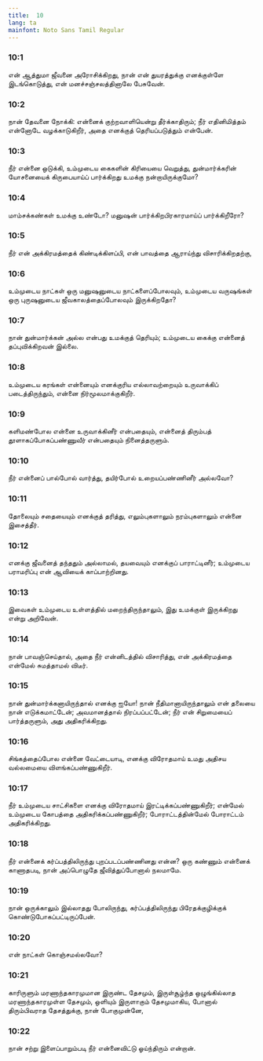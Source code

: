 ```yaml
---
title:  10
lang: ta
mainfont: Noto Sans Tamil Regular
---
```


###  10:1

என் ஆத்துமா ஜீவனை அரோசிக்கிறது, நான் என் துயரத்துக்கு எனக்குள்ளே இடங்கொடுத்து, என் மனச்சஞ்சலத்தினாலே பேசுவேன்.

###  10:2

நான் தேவனை நோக்கி: என்னைக் குற்றவாளியென்று தீர்க்காதிரும்; நீர் எதினிமித்தம் என்னோடே வழக்காடுகிறீர், அதை எனக்குத் தெரியப்படுத்தும் என்பேன்.

###  10:3

நீர் என்னை ஒடுக்கி, உம்முடைய கைகளின் கிரியையை வெறுத்து, துன்மார்க்கரின் யோசனையைக் கிருபையாய்ப் பார்க்கிறது உமக்கு நன்றாயிருக்குமோ?

###  10:4

மாம்சக்கண்கள் உமக்கு உண்டோ? மனுஷன் பார்க்கிறபிரகாரமாய்ப் பார்க்கிறீரோ?

###  10:5

நீர் என் அக்கிரமத்தைக் கிண்டிக்கிளப்பி, என் பாவத்தை ஆராய்ந்து விசாரிக்கிறதற்கு,

###  10:6

உம்முடைய நாட்கள் ஒரு மனுஷனுடைய நாட்களைப்போலவும், உம்முடைய வருஷங்கள் ஒரு புருஷனுடைய ஜீவகாலத்தைப்போலவும் இருக்கிறதோ?

###  10:7

நான் துன்மார்க்கன் அல்ல என்பது உமக்குத் தெரியும்; உம்முடைய கைக்கு என்னைத் தப்புவிக்கிறவன் இல்லை.

###  10:8

உம்முடைய கரங்கள் என்னையும் எனக்குரிய எல்லாவற்றையும் உருவாக்கிப் படைத்திருந்தும், என்னை நிர்மூலமாக்குகிறீர்.

###  10:9

களிமண்போல என்னை உருவாக்கினீர் என்பதையும், என்னைத் திரும்பத் தூளாகப்போகப்பண்ணுவீர் என்பதையும் நினைத்தருளும்.

###  10:10

நீர் என்னைப் பால்போல் வார்த்து, தயிர்போல் உறையப்பண்ணினீர் அல்லவோ?

###  10:11

தோலையும் சதையையும் எனக்குத் தரித்து, எலும்புகளாலும் நரம்புகளாலும் என்னை இசைத்தீர்.

###  10:12

எனக்கு ஜீவனைத் தந்ததும் அல்லாமல், தயவையும் எனக்குப் பாராட்டினீர்; உம்முடைய பராமரிப்பு என் ஆவியைக் காப்பாற்றினது.

###  10:13

இவைகள் உம்முடைய உள்ளத்தில் மறைந்திருந்தாலும், இது உமக்குள் இருக்கிறது என்று அறிவேன்.

###  10:14

நான் பாவஞ்செய்தால், அதை நீர் என்னிடத்தில் விசாரித்து, என் அக்கிரமத்தை என்மேல் சுமத்தாமல் விடீர்.

###  10:15

நான் துன்மார்க்கனாயிருந்தால் எனக்கு ஐயோ! நான் நீதிமானாயிருந்தாலும் என் தலையை நான் எடுக்கமாட்டேன்; அவமானத்தால் நிரப்பப்பட்டேன்; நீர் என் சிறுமையைப் பார்த்தருளும், அது அதிகரிக்கிறது.

###  10:16

சிங்கத்தைப்போல என்னை வேட்டையாடி, எனக்கு விரோதமாய் உமது அதிசய வல்லமையை விளங்கப்பண்ணுகிறீர்.

###  10:17

நீர் உம்முடைய சாட்சிகளை எனக்கு விரோதமாய் இரட்டிக்கப்பண்ணுகிறீர்; என்மேல் உம்முடைய கோபத்தை அதிகரிக்கப்பண்ணுகிறீர்; போராட்டத்தின்மேல் போராட்டம் அதிகரிக்கிறது.

###  10:18

நீர் என்னைக் கர்ப்பத்திலிருந்து புறப்படப்பண்ணினது என்ன? ஒரு கண்ணும் என்னைக் காணாதபடி, நான் அப்பொழுதே ஜீவித்துப்போனால் நலமாமே.

###  10:19

நான் ஒருக்காலும் இல்லாதது போலிருந்து, கர்ப்பத்திலிருந்து பிரேதக்குழிக்குக் கொண்டுபோகப்பட்டிருப்பேன்.

###  10:20

என் நாட்கள் கொஞ்சமல்லவோ?

###  10:21

காரிருளும் மரணாந்தகாரமுமான இருண்ட தேசமும், இருள்சூழ்ந்த ஒழுங்கில்லாத மரணாந்தகாரமுள்ள தேசமும், ஒளியும் இருளாகும் தேசமுமாகிய, போனால் திரும்பிவராத தேசத்துக்கு, நான் போகுமுன்னே,

###  10:22

நான் சற்று இளைப்பாறும்படி நீர் என்னைவிட்டு ஓய்ந்திரும் என்றான்.

